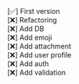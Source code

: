 

[✅] First version<br/>
[❌] Refactoring<br/>
[❌] Add DB<br/>
[❌] Add emoji<br/>
[❌] Add attachment<br/>
[❌] Add user profile<br/>
[❌] Add auth<br/>
[❌] Add validation<br/>

